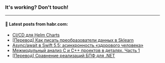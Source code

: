 ### It's working? Don't touch!

---
<!--
#### 🛠️ Technical stack:

![C++](https://img.shields.io/badge/C++-informational?logo=c%2B%2B&style=flat&logoColor=white&color=9C033A)
![Java](https://img.shields.io/badge/Java-informational?logo=java&style=flat&logoColor=white&color=007396)
![Kotlin](https://img.shields.io/badge/Kotlin-informational?logo=Kotlin&style=flat&logoColor=white&color=0095D5)
![JS](https://img.shields.io/badge/JS-informational?logo=javaScript&style=flat&logoColor=black&color=F7Df1E) <br>
![HTML5](https://img.shields.io/badge/HTML5-informational?logo=html5&style=flat&logoColor=white&color=E34F26)
![CSS3](https://img.shields.io/badge/CSS3-informational?logo=css3&style=flat&logoColor=white&color=157286)
![Sass](https://img.shields.io/badge/Saas-informational?logo=sass&style=flat&logoColor=white&color=hotpink)
![PHP](https://img.shields.io/badge/PHP-informational?logo=php&style=flat&logoColor=white&color=777BB4) <br>
![WebPAck](https://img.shields.io/badge/WebPack-informational?logo=webPack&style=flat&logoColor=white&color=FF6F00)
![Bootstrap](https://img.shields.io/badge/Bootstrap-informational?logo=Bootstrap&style=flat&logoColor=white&color=7952B3)
![MySQL](https://img.shields.io/badge/MySQL-informational?logo=MySQL&style=flat&logoColor=white&color=00f) <br>
![NodeJS](https://img.shields.io/badge/NodeJS-informational?logo=node.js&style=flat&logoColor=white&color=43853D)
![Spring](https://img.shields.io/badge/Spring-informational?logo=Spring&style=flat&logoColor=white&color=0A9EDC)
![Angular](https://img.shields.io/badge/Vue-informational?logo=vue.js&style=flat&logoColor=white&color=red)
![Git](https://img.shields.io/badge/Git-informational?logo=git&style=flat&logoColor=white&color=darkorange)

___
-->

#### 💬 Latest posts from habr.com:

<!-- BLOG-POST-LIST:START -->
- [CI/CD для Helm Charts](https://habr.com/ru/post/676002/?utm_source=habrahabr&utm_medium=rss&utm_campaign=676002)
- [[Перевод] Как писать преобразователи данных в Sklearn](https://habr.com/ru/post/675876/?utm_source=habrahabr&utm_medium=rss&utm_campaign=675876)
- [Async/await в Swift 5.5: асинхронность «здорового человека»](https://habr.com/ru/post/675982/?utm_source=habrahabr&utm_medium=rss&utm_campaign=675982)
- [Межмодульный анализ C и C++ проектов в деталях. Часть 1](https://habr.com/ru/post/675946/?utm_source=habrahabr&utm_medium=rss&utm_campaign=675946)
- [[Перевод] Сравнение реализаций БПФ для .NET](https://habr.com/ru/post/675438/?utm_source=habrahabr&utm_medium=rss&utm_campaign=675438)
<!-- BLOG-POST-LIST:END -->

